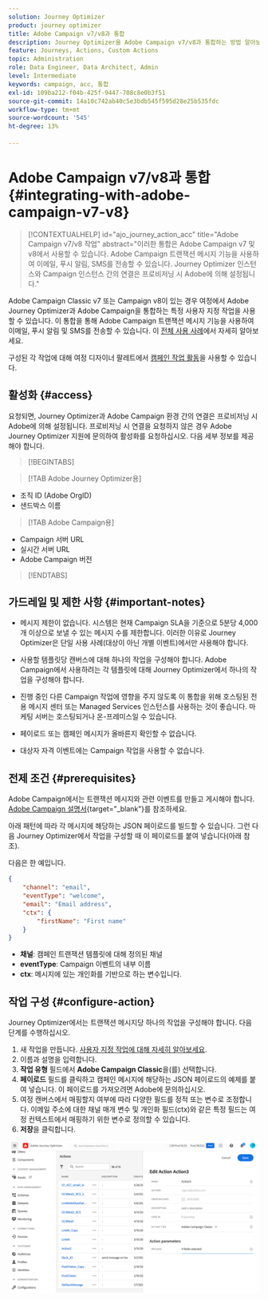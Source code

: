 ```yaml
---
solution: Journey Optimizer
product: journey optimizer
title: Adobe Campaign v7/v8과 통합
description: Journey Optimizer을 Adobe Campaign v7/v8과 통합하는 방법 알아보기
feature: Journeys, Actions, Custom Actions
topic: Administration
role: Data Engineer, Data Architect, Admin
level: Intermediate
keywords: campaign, acc, 통합
exl-id: 109ba212-f04b-425f-9447-708c8e0b3f51
source-git-commit: 14a10c742ab40c5e3bdb545f595d28e25b535fdc
workflow-type: tm+mt
source-wordcount: '545'
ht-degree: 13%

---
```


# Adobe Campaign v7/v8과 통합 {#integrating-with-adobe-campaign-v7-v8}

>[!CONTEXTUALHELP]
>id="ajo_journey_action_acc"
>title="Adobe Campaign v7/v8 작업"
>abstract="이러한 통합은 Adobe Campaign v7 및 v8에서 사용할 수 있습니다. Adobe Campaign 트랜잭션 메시지 기능을 사용하여 이메일, 푸시 알림, SMS를 전송할 수 있습니다. Journey Optimizer 인스턴스와 Campaign 인스턴스 간의 연결은 프로비저닝 시 Adobe에 의해 설정됩니다."

Adobe Campaign Classic v7 또는 Campaign v8이 있는 경우 여정에서 Adobe Journey Optimizer과 Adobe Campaign을 통합하는 특정 사용자 지정 작업을 사용할 수 있습니다. 이 통합을 통해 Adobe Campaign 트랜잭션 메시지 기능을 사용하여 이메일, 푸시 알림 및 SMS를 전송할 수 있습니다. 이 [전체 사용 사례](../building-journeys/ajo-ac.md)에서 자세히 알아보세요.

구성된 각 작업에 대해 여정 디자이너 팔레트에서 [캠페인 작업 활동](../building-journeys/using-adobe-campaign-v7-v8.md)을 사용할 수 있습니다.

## 활성화 {#access}

요청되면, Journey Optimizer과 Adobe Campaign 환경 간의 연결은 프로비저닝 시 Adobe에 의해 설정됩니다. 프로비저닝 시 연결을 요청하지 않은 경우 Adobe Journey Optimizer 지원에 문의하여 활성화를 요청하십시오. 다음 세부 정보를 제공해야 합니다.

>[!BEGINTABS]

>[!TAB Adobe Journey Optimizer용]

* 조직 ID (Adobe OrgID)
* 샌드박스 이름

>[!TAB Adobe Campaign용]

* Campaign 서버 URL
* 실시간 서버 URL
* Adobe Campaign 버전

>[!ENDTABS]


## 가드레일 및 제한 사항 {#important-notes}

* 메시지 제한이 없습니다. 시스템은 현재 Campaign SLA을 기준으로 5분당 4,000개 이상으로 보낼 수 있는 메시지 수를 제한합니다. 이러한 이유로 Journey Optimizer은 단일 사용 사례(대상이 아닌 개별 이벤트)에서만 사용해야 합니다.

* 사용할 템플릿당 캔버스에 대해 하나의 작업을 구성해야 합니다. Adobe Campaign에서 사용하려는 각 템플릿에 대해 Journey Optimizer에서 하나의 작업을 구성해야 합니다.

* 진행 중인 다른 Campaign 작업에 영향을 주지 않도록 이 통합을 위해 호스팅된 전용 메시지 센터 또는 Managed Services 인스턴스를 사용하는 것이 좋습니다. 마케팅 서버는 호스팅되거나 온-프레미스일 수 있습니다.<!--The build required is 21.1 Release Candidate or greater. -->

* 페이로드 또는 캠페인 메시지가 올바른지 확인할 수 없습니다.

* 대상자 자격 이벤트에는 Campaign 작업을 사용할 수 없습니다.

## 전제 조건 {#prerequisites}

Adobe Campaign에서는 트랜잭션 메시지와 관련 이벤트를 만들고 게시해야 합니다. [Adobe Campaign 설명서](https://experienceleague.adobe.com/en/docs/campaign/campaign-v8/send/real-time/transactional){target="_blank"}를 참조하세요.

아래 패턴에 따라 각 메시지에 해당하는 JSON 페이로드를 빌드할 수 있습니다. 그런 다음 Journey Optimizer에서 작업을 구성할 때 이 페이로드를 붙여 넣습니다(아래 참조).

다음은 한 예입니다.

```json
{
    "channel": "email",
    "eventType": "welcome",
    "email": "Email address",
    "ctx": {
        "firstName": "First name"
    }
}
```

* **채널**: 캠페인 트랜잭션 템플릿에 대해 정의된 채널
* **eventType**: Campaign 이벤트의 내부 이름
* **ctx**: 메시지에 있는 개인화를 기반으로 하는 변수입니다.

## 작업 구성 {#configure-action}

Journey Optimizer에서는 트랜잭션 메시지당 하나의 작업을 구성해야 합니다. 다음 단계를 수행하십시오.

1. 새 작업을 만듭니다. [사용자 지정 작업에 대해 자세히 알아보세요](../action/action.md).
1. 이름과 설명을 입력합니다.
1. **작업 유형** 필드에서 **Adobe Campaign Classic**&#x200B;을(를) 선택합니다.
1. **페이로드** 필드를 클릭하고 캠페인 메시지에 해당하는 JSON 페이로드의 예제를 붙여 넣습니다. 이 페이로드를 가져오려면 Adobe에 문의하십시오.
1. 여정 캔버스에서 매핑할지 여부에 따라 다양한 필드를 정적 또는 변수로 조정합니다. 이메일 주소에 대한 채널 매개 변수 및 개인화 필드(ctx)와 같은 특정 필드는 여정 컨텍스트에서 매핑하기 위한 변수로 정의할 수 있습니다.
1. **저장**&#x200B;을 클릭합니다.

![](assets/accintegration1.png)